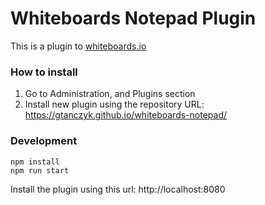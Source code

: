 # Whiteboards Notepad Plugin

This is a plugin to [whiteboards.io](https://whiteboards.io)

### How to install

1. Go to Administration, and Plugins section
2. Install new plugin using the repository URL: https://gtanczyk.github.io/whiteboards-notepad/

### Development

```
npm install
npm run start
```

Install the plugin using this url: http://localhost:8080
